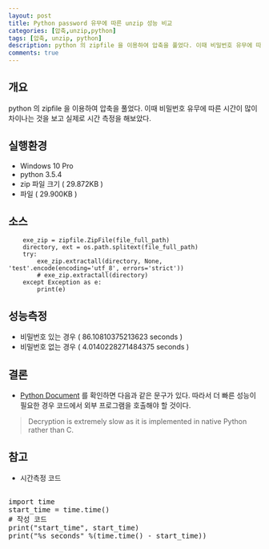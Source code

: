 ```yaml
---
layout: post
title: Python password 유무에 따른 unzip 성능 비교
categories: [압축,unzip,python]
tags: [압축, unzip, python]
description: python 의 zipfile 을 이용하여 압축을 풀었다. 이때 비밀번호 유무에 따른 시간 측정을 해보았다.
comments: true
---
```


## 개요
python 의 zipfile 을 이용하여 압축을 풀었다. 이때 비밀번호 유무에 따른 시간이 많이 차이나는 것을 보고 실제로 시간 측정을 해보았다.  

## 실행환경
- Windows 10 Pro
- python 3.5.4
- zip 파일 크기 ( 29.872KB ) 
- 파일 ( 29.900KB )

## 소스
```
    exe_zip = zipfile.ZipFile(file_full_path)
    directory, ext = os.path.splitext(file_full_path)
    try:
        exe_zip.extractall(directory, None, 'test'.encode(encoding='utf_8', errors='strict'))
        # exe_zip.extractall(directory)
    except Exception as e:
        print(e)
```

## 성능측정
- 비밀번호 있는 경우 ( 86.10810375213623 seconds )
- 비밀번호 없는 경우 ( 4.0140228271484375 seconds )

## 결론
- [Python Document](https://docs.python.org/3.5/library/zipfile.html) 를 확인하면 다음과 같은 문구가 있다. 따라서 더 빠른 성능이 필요한 경우 코드에서 외부 프로그램을 호출해야 할 것이다.
> Decryption is extremely slow as it is implemented in native Python rather than C.

## 참고
- 시간측정 코드  
<pre>

import time
start_time = time.time()
# 작성 코드 
print("start_time", start_time) 
print("%s seconds" %(time.time() - start_time))

</pre>